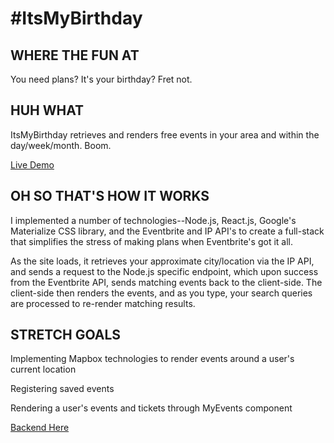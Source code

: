 # #ItsMyBirthday

## WHERE THE FUN AT
You need plans? It's your birthday? Fret not.

## HUH WHAT
ItsMyBirthday retrieves and renders free events in your area and within the day/week/month. Boom.

[Live Demo](itsmybirthday.surge.sh)

## OH SO THAT'S HOW IT WORKS
I implemented a number of technologies--Node.js, React.js, Google's Materialize CSS library, and the Eventbrite and IP API's to create a full-stack that simplifies the stress of making plans when Eventbrite's got it all.

As the site loads, it retrieves your approximate city/location via the IP API, and sends a request to the Node.js specific endpoint, which upon success from the Eventbrite API, sends matching events back to the client-side. The client-side then renders the events, and as you type, your search queries are processed to re-render matching results.

## STRETCH GOALS
Implementing Mapbox technologies to render events around a user's current location

Registering saved events

Rendering a user's events and tickets through MyEvents component


[Backend Here](https://github.com/peanutenthusiast/events)

